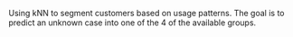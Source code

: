 
Using kNN to segment customers based on usage patterns. 
The goal is to predict an unknown case into one of the 4 of the available groups.
